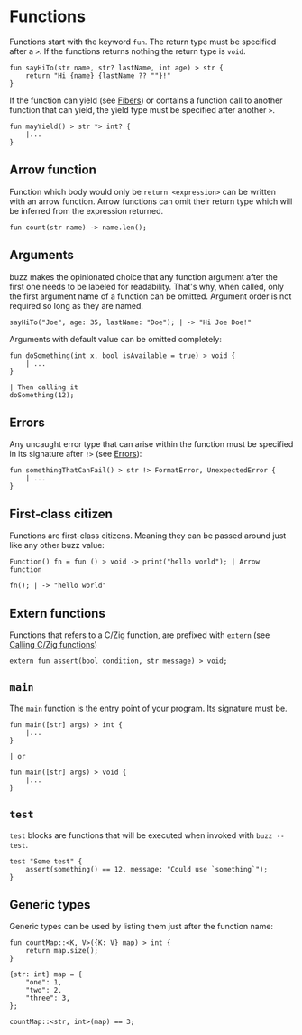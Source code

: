 # Functions

Functions start with the keyword `fun`. The return type must be specified after a `>`. If the functions returns nothing the return type is `void`.




```buzz
fun sayHiTo(str name, str? lastName, int age) > str {
    return "Hi {name} {lastName ?? ""}!"
}
```

If the function can yield (see [Fibers](/guide/fibers.html)) or contains a function call to another function that can yield, the yield type must be specified after another `>`.
```buzz
fun mayYield() > str *> int? {
    |...
}
```

## Arrow function
Function which body would only be `return <expression>` can be written with an arrow function. Arrow functions can omit their return type which will be inferred from the expression returned.
```buzz
fun count(str name) -> name.len();
```

## Arguments
buzz makes the opinionated choice that any function argument after the first one needs to be labeled for readability.
That's why, when called, only the first argument name of a function can be omitted. Argument order is not required so long as they are named.

```buzz
sayHiTo("Joe", age: 35, lastName: "Doe"); | -> "Hi Joe Doe!"
```

Arguments with default value can be omitted completely:
```buzz
fun doSomething(int x, bool isAvailable = true) > void {
    | ...
}

| Then calling it
doSomething(12);
```

## Errors
Any uncaught error type that can arise within the function must be specified in its signature after `!>` (see [Errors](/guide/errors.html)):
```buzz
fun somethingThatCanFail() > str !> FormatError, UnexpectedError {
    | ...
}
```

## First-class citizen
Functions are first-class citizens. Meaning they can be passed around just like any other buzz value:

```buzz
Function() fn = fun () > void -> print("hello world"); | Arrow function

fn(); | -> "hello world"
```

## Extern functions
Functions that refers to a C/Zig function, are prefixed with `extern` (see [Calling C/Zig functions](/guide/calling-native-code.html))
```buzz
extern fun assert(bool condition, str message) > void;
```

## `main`
The `main` function is the entry point of your program. Its signature must be.
```buzz
fun main([str] args) > int {
    |...
}

| or

fun main([str] args) > void {
    |...
}
```

## `test`
`test` blocks are functions that will be executed when invoked with `buzz --test`.
```buzz
test "Some test" {
    assert(something() == 12, message: "Could use `something`");
}
```

## Generic types
Generic types can be used by listing them just after the function name:
```buzz
fun countMap::<K, V>({K: V} map) > int {
    return map.size();
}

{str: int} map = {
    "one": 1,
    "two": 2,
    "three": 3,
};

countMap::<str, int>(map) == 3;
```
